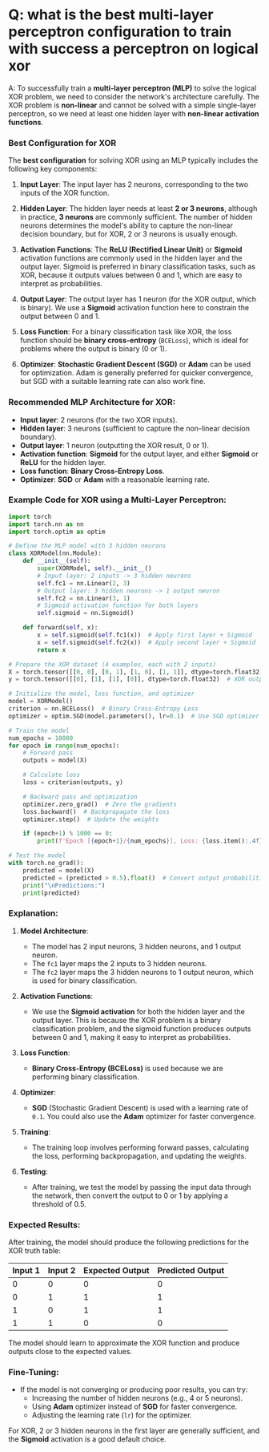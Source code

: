 # Q: what is the best multi-layer perceptron configuration to train with success a perceptron on logical xor


A: To successfully train a **multi-layer perceptron (MLP)** to solve the logical XOR problem, we need to consider the network's architecture carefully. The XOR problem is **non-linear** and cannot be solved with a simple single-layer perceptron, so we need at least one hidden layer with **non-linear activation functions**.

### Best Configuration for XOR

The **best configuration** for solving XOR using an MLP typically includes the following key components:

1. **Input Layer**: The input layer has 2 neurons, corresponding to the two inputs of the XOR function.

2. **Hidden Layer**: The hidden layer needs at least **2 or 3 neurons**, although in practice, **3 neurons** are commonly sufficient. The number of hidden neurons determines the model's ability to capture the non-linear decision boundary, but for XOR, 2 or 3 neurons is usually enough.

3. **Activation Functions**: The **ReLU (Rectified Linear Unit)** or **Sigmoid** activation functions are commonly used in the hidden layer and the output layer. Sigmoid is preferred in binary classification tasks, such as XOR, because it outputs values between 0 and 1, which are easy to interpret as probabilities.

4. **Output Layer**: The output layer has 1 neuron (for the XOR output, which is binary). We use a **Sigmoid** activation function here to constrain the output between 0 and 1.

5. **Loss Function**: For a binary classification task like XOR, the loss function should be **binary cross-entropy** (`BCELoss`), which is ideal for problems where the output is binary (0 or 1).

6. **Optimizer**: **Stochastic Gradient Descent (SGD)** or **Adam** can be used for optimization. Adam is generally preferred for quicker convergence, but SGD with a suitable learning rate can also work fine.

### Recommended MLP Architecture for XOR:
- **Input layer**: 2 neurons (for the two XOR inputs).
- **Hidden layer**: 3 neurons (sufficient to capture the non-linear decision boundary).
- **Output layer**: 1 neuron (outputting the XOR result, 0 or 1).
- **Activation function**: **Sigmoid** for the output layer, and either **Sigmoid** or **ReLU** for the hidden layer.
- **Loss function**: **Binary Cross-Entropy Loss**.
- **Optimizer**: **SGD** or **Adam** with a reasonable learning rate.

### Example Code for XOR using a Multi-Layer Perceptron:

```python
import torch
import torch.nn as nn
import torch.optim as optim

# Define the MLP model with 3 hidden neurons
class XORModel(nn.Module):
    def __init__(self):
        super(XORModel, self).__init__()
        # Input layer: 2 inputs -> 3 hidden neurons
        self.fc1 = nn.Linear(2, 3)
        # Output layer: 3 hidden neurons -> 1 output neuron
        self.fc2 = nn.Linear(3, 1)
        # Sigmoid activation function for both layers
        self.sigmoid = nn.Sigmoid()

    def forward(self, x):
        x = self.sigmoid(self.fc1(x))  # Apply first layer + Sigmoid
        x = self.sigmoid(self.fc2(x))  # Apply second layer + Sigmoid
        return x

# Prepare the XOR dataset (4 examples, each with 2 inputs)
X = torch.tensor([[0, 0], [0, 1], [1, 0], [1, 1]], dtype=torch.float32)
y = torch.tensor([[0], [1], [1], [0]], dtype=torch.float32)  # XOR outputs

# Initialize the model, loss function, and optimizer
model = XORModel()
criterion = nn.BCELoss()  # Binary Cross-Entropy Loss
optimizer = optim.SGD(model.parameters(), lr=0.1)  # Use SGD optimizer

# Train the model
num_epochs = 10000
for epoch in range(num_epochs):
    # Forward pass
    outputs = model(X)

    # Calculate loss
    loss = criterion(outputs, y)

    # Backward pass and optimization
    optimizer.zero_grad()  # Zero the gradients
    loss.backward()  # Backpropagate the loss
    optimizer.step()  # Update the weights

    if (epoch+1) % 1000 == 0:
        print(f'Epoch [{epoch+1}/{num_epochs}], Loss: {loss.item():.4f}')

# Test the model
with torch.no_grad():
    predicted = model(X)
    predicted = (predicted > 0.5).float()  # Convert output probabilities to 0 or 1
    print("\nPredictions:")
    print(predicted)
```

### Explanation:
1. **Model Architecture**:
   - The model has 2 input neurons, 3 hidden neurons, and 1 output neuron.
   - The `fc1` layer maps the 2 inputs to 3 hidden neurons.
   - The `fc2` layer maps the 3 hidden neurons to 1 output neuron, which is used for binary classification.

2. **Activation Functions**:
   - We use the **Sigmoid activation** for both the hidden layer and the output layer. This is because the XOR problem is a binary classification problem, and the sigmoid function produces outputs between 0 and 1, making it easy to interpret as probabilities.

3. **Loss Function**:
   - **Binary Cross-Entropy (BCELoss)** is used because we are performing binary classification.

4. **Optimizer**:
   - **SGD** (Stochastic Gradient Descent) is used with a learning rate of `0.1`. You could also use the **Adam** optimizer for faster convergence.

5. **Training**:
   - The training loop involves performing forward passes, calculating the loss, performing backpropagation, and updating the weights.

6. **Testing**:
   - After training, we test the model by passing the input data through the network, then convert the output to 0 or 1 by applying a threshold of 0.5.

### Expected Results:
After training, the model should produce the following predictions for the XOR truth table:

| Input 1 | Input 2 | Expected Output | Predicted Output |
|---------|---------|-----------------|------------------|
|    0    |    0    |        0        |        0         |
|    0    |    1    |        1        |        1         |
|    1    |    0    |        1        |        1         |
|    1    |    1    |        0        |        0         |

The model should learn to approximate the XOR function and produce outputs close to the expected values.

### Fine-Tuning:
- If the model is not converging or producing poor results, you can try:
  - Increasing the number of hidden neurons (e.g., 4 or 5 neurons).
  - Using **Adam** optimizer instead of **SGD** for faster convergence.
  - Adjusting the learning rate (`lr`) for the optimizer.

For XOR, 2 or 3 hidden neurons in the first layer are generally sufficient, and the **Sigmoid** activation is a good default choice.
